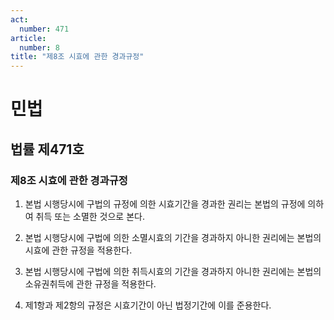 ```yaml
---
act:
  number: 471
article:
  number: 8
title: "제8조 시효에 관한 경과규정"
---
```

# 민법

## 법률 제471호

### 제8조 시효에 관한 경과규정

1. 본법 시행당시에 구법의 규정에 의한 시효기간을 경과한 권리는 본법의 규정에 의하여 취득 또는 소멸한 것으로 본다.

2. 본법 시행당시에 구법에 의한 소멸시효의 기간을 경과하지 아니한 권리에는 본법의 시효에 관한 규정을 적용한다.

3. 본법 시행당시에 구법에 의한 취득시효의 기간을 경과하지 아니한 권리에는 본법의 소유권취득에 관한 규정을 적용한다.

4. 제1항과 제2항의 규정은 시효기간이 아닌 법정기간에 이를 준용한다.
